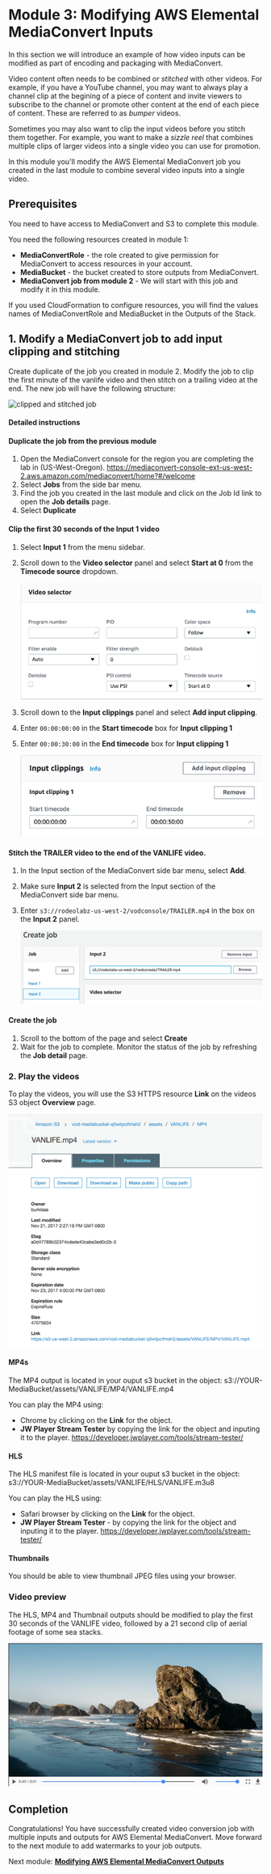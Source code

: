 # Module 3: Modifying AWS Elemental MediaConvert Inputs

In this section we will introduce an example of how video inputs can be modified as part of encoding and packaging with MediaConvert.

Video content often needs to be combined or _stitched_ with other videos.  For example, if you have a YouTube channel, you may want to always play a channel clip at the begining of a piece of content and invite viewers to subscribe to the channel or promote other content at the end of each piece of content.  These are referred to as _bumper_ videos.

Sometimes you may also want to clip the input videos before you stitch them together.  For example, you want to make a _sizzle reel_ that combines multiple clips of larger videos into a single video you can use for promotion.

In this module you'll modify the AWS Elemental MediaConvert job you created in the last module to combine several video inputs into a single video.  

## Prerequisites

You need to have access to MediaConvert and S3 to complete this module. 

You need the following resources created in module 1:
* **MediaConvertRole** - the role created to give permission for MediaConvert to access resources in your account.
* **MediaBucket** - the bucket created to store outputs from MediaConvert.
* **MediaConvert job from module 2** - We will start with this job and modify it in this module.

If you used CloudFormation to configure resources, you will find the values names of MediaConvertRole and MediaBucket in the Outputs of the Stack.

## 1. Modify a MediaConvert job to add input clipping and stitching

Create duplicate of the job you created in module 2.  Modify the job to clip the first minute of the vanlife video and then stitch on a trailing video at the end.  The new job will have the following structure:

![clipped and stitched job](../images/mediaconvert-job-clip-stitch.png)

#### Detailed instructions 

#### Duplicate the job from the previous module

1. Open the MediaConvert console for the region you are completing the lab in (US-West-Oregon). https://mediaconvert-console-ext-us-west-2.aws.amazon.com/mediaconvert/home?#/welcome
1. Select **Jobs** from the side bar menu. 
1. Find the job  you created in the last module and click on the Job Id link to open the **Job details** page.
1. Select **Duplicate**

#### Clip the first 30 seconds of the Input 1 video

1. Select **Input 1** from the menu sidebar.
1. Scroll down to the **Video selector** panel and select **Start at 0** from the **Timecode source** dropdown.

    ![Start at 0 image](../images/mediaconvert-start-0.png)
1. Scroll down to the **Input clippings** panel and select **Add input clipping**.
1. Enter `00:00:00:00` in the **Start timecode** box for **Input clipping 1**
1. Enter `00:00:30:00` in the **End timecode** box for **Input clipping 1**

    ![input clipping image](../images/mediaconvert-clip.png)

#### Stitch the TRAILER video to the end of the VANLIFE video.

1. In the Input section of the MediaConvert side bar menu, select **Add**.
1. Make sure **Input 2** is selected from the Input section of the MediaConvert side bar menu.
1. Enter `s3://rodeolabz-us-west-2/vodconsole/TRAILER.mp4` in the box on the **Input 2** panel.

    ![stitch image](../images/mediaconvert-stitch.png)

#### Create the job

1. Scroll to the bottom of the page and select **Create**
1. Wait for the job to complete.  Monitor the status of the job by refreshing the **Job detail** page.  

### 2. Play the videos


To play the videos, you will use the S3 HTTPS resource **Link** on the videos S3 object **Overview** page.

![s3 link](../images/module-2-s3-link.png)


#### MP4s

The MP4 output is located in your ouput s3 bucket in the object: s3://YOUR-MediaBucket/assets/VANLIFE/MP4/VANLIFE.mp4

You can play the MP4 using:
* Chrome by clicking on the **Link** for the object.
* **JW Player Stream Tester** by copying the link for the object and inputing it to the player. https://developer.jwplayer.com/tools/stream-tester/ 

#### HLS

The HLS manifest file is located in your ouput s3 bucket in the object: s3://YOUR-MediaBucket/assets/VANLIFE/HLS/VANLIFE.m3u8

You can play the HLS using:
* Safari browser by clicking on the **Link** for the object.
* **JW Player Stream Tester** - by copying the link for the object and inputing it to the player.  https://developer.jwplayer.com/tools/stream-tester/ 

#### Thumbnails

You should be able to view thumbnail JPEG files using your browser.

### Video preview

The HLS, MP4 and Thumbnail outputs should be modified to play the first 30 seconds of the VANLIFE video, followed by a 21 second clip of aerial footage of some sea stacks.

![module 3 fin](../images/module-3-job-fin.png)

## Completion

Congratulations!  You have successfully created video conversion job with multiple inputs and outputs for AWS Elemental MediaConvert. Move forward to the next module to add watermarks to your job outputs.

Next module: [**Modifying AWS Elemental MediaConvert Outputs**](../4-Outputs/README.md) 






